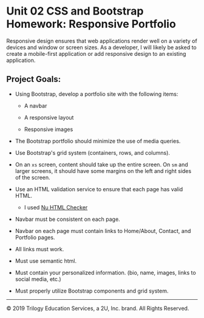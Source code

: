 # Unit 02 CSS and Bootstrap Homework: Responsive Portfolio

Responsive design ensures that web applications render well on a variety of devices and window or screen sizes. As a developer, I will likely be asked to create a mobile-first application or add responsive design to an existing application. 


## Project Goals: 

* Using Bootstrap, develop a portfolio site with the following items:

   * A navbar

   * A responsive layout

   * Responsive images

* The Bootstrap portfolio should minimize the use of media queries.

* Use Bootstrap's grid system (containers, rows, and columns).

* On an `xs` screen, content should take up the entire screen. On `sm` and larger screens, it should have some margins on the left and right sides of the screen.

* Use an HTML validation service to ensure that each page has valid HTML. 
   * I used [Nu HTML Checker](https://validator.w3.org/)

* Navbar must be consistent on each page.

* Navbar on each page must contain links to Home/About, Contact, and Portfolio pages.

* All links must work.

* Must use semantic html.

* Must contain your personalized information. (bio, name, images, links to social media, etc.)

* Must properly utilize Bootstrap components and grid system.

- - -

© 2019 Trilogy Education Services, a 2U, Inc. brand. All Rights Reserved.
